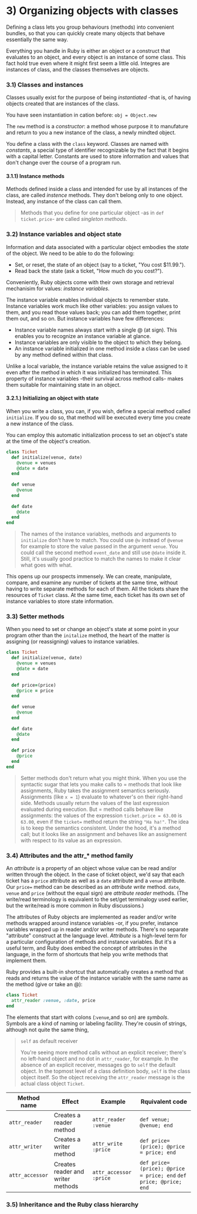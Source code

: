 # 3) Organizing objects with classes

Defining a class lets you group behaviours (methods) into convenient bundles, so that you can quickly create many objects that behave essentially the same way. 
 
Everything you handle in Ruby is either an object or a construct that evaluates to an object, and every object is an instance of some class. This fact hold true even where it might first seem a little old. Integres are instances of class, and the classes themselves are objects.

### 3.1) Classes and instances

Classes usually exist for the purpose of being *instantiated* -that is, of having objects created that are instances of the class.

You have seen instantiation in cation before: `obj = Object.new`

The `new` method is a *constructor*: a method whose purpose it to manufature and return to you a new instance of the class, a newly mindted object.

You define a class with the `class` keyword. Classes are named with *constants*, a special type of identifier recognizable by the fact that it begins with a capital letter. Constants are used to store information and values that don't change over the course of a program run.

#### 3.1.1) Instance methods

Methods defined inside a class and intended for use by all instances of the class, are called *instence* methods. They don't belong only to one object. Instead, any instance of the class can call them.

> Methods that you define for one particular object -as in `def ticket.price`- are called *singleton methods*.

### 3.2) Instance variables and object state

Information and data associated with a particular object embodies the *state* of the object. We need to be able to do the following:

* Set, or reset, the state of an object (say to a ticket, "You cost $11.99.").
* Read back the state (ask a ticket, "How much do you cost?").

Conveniently, Ruby objects come with their own storage and retrieval mechanisim for values: *instance variables*.

The instance variable enables individual objects to remember state. Instance variables work much like other variables: you assign values to them, and you read those values back; you can add them together, print them out, and so on. But instance variables have few differences:

* Instance variable names always start with a single @ (at sign). This enables you to recognize an instance variable at glance.
* Instance variables are only visible to the object to which they belong.
* An instance variable initialized in one method inside a class can be used by any method defined within that class.
 
Unlike a local variable, the instance variable retains the value assigned to it even after the method in which it was initialized has terminated. This property of instance variables -their survival across method calls- makes them suitable for maintaining state in an object.

#### 3.2.1.) Initializing an object with state

When you write a class, you can, if you wish, define a special method called `initialize`. If you do so, that method will be executed every time you create a new instance of the class.

You can employ this automatic initialization process to set an object's state at the time of the object's creation.

```ruby
class Ticket
  def initialize(venue, date)
    @venue = venues
    @date = date
  end
  
  def venue
    @venue
  end
  
  def date
    @date
  end
end
```

> The names of the instance variables, methods and arguments to `initialize` don't have to match. You could use `@v` instead of `@venue` for example to store the value passed in the argument `venue`. You could call the second method `event_date` and still use `@date` inside it. Still, it's usually good practice to match the names to make it clear what goes with what.

This opens up our prospects immensely. We can create, manipulate, compare, and examine any number of tickets at the same time, without having to write separate methods for each of them. All the tickets share the resources of `Ticket` class. At the same time, each ticket has its own set of instance variables to store state information.

### 3.3) Setter methods

When you need to set or change an object's state at some point in your program other than the `initalize` method, the heart of the matter is assigning (or reassigning) values to instance variables. 

```ruby
class Ticket
  def initialize(venue, date)
    @venue = venues
    @date = date
  end
  
  def price=(price)
    @price = price
  end
  
  def venue
    @venue
  end
  
  def date
    @date
  end
  
  def price
    @price
  end
end
```

> Setter methods don't return what you might think. When you use the syntactic sugar that lets you make calls to = methods that look like assignments, Ruby takes the assignment semantics seriously. Assignments (like `x = 1`) evaluate to whatever's on their right-hand side. Methods usually return the values of the last expression evaluated during execution. But = method calls behave like assignments: the values of the expression `ticket.price = 63.00` is `63.00`, even if the `ticket=` method return the string `"Ha ha!"`. The idea is to keep the semantics consistent. Under the hood, it's a method call; but it looks like an assignment and behaves like an assignement with respect to its value as an expression.

### 3.4) Attributes and the attr_* method family

An *attribute* is a property of an object whose value can be read and/or written through the object. In the case of ticket object, we'd say that each ticket has a `price` attribute as well as a `date` attribute and a `venue` attribute. Our `price=` method can be described as an *attribute write* method. `date`, `venue` and `price` (without the equal sign) are *attribute reader* methods. (The write/read terminology is equivalent to the set/get terminalogy used earlier, but the write/read is more common in Ruby discussions.)

The attributes of Ruby objects are implemented as reader and/or write methods wrapped around instance variables -or, if you prefer, instance variables wrapped up in reader and/or writer methods. There's no separate "attribute" construct at the language level. *Attribute* is a high-level term for a particular configuration of methods and instance variables. But it's a useful term, and Ruby does embed the concept of attributes in the language, in the form of shortcuts that help you write methods that implement them.

Ruby provides a built-in shortcut that automatically creates a method that reads and returns the value of the instance variable with the same name as the method (give or take an @):

```ruby
class Ticket
  attr_reader :venue, :date, price
end
```

The elements that start with colons (:`venue`,and so on) are *symbols*. Symbols are a kind of naming or labeling facility. They're cousin of strings, although not quite the same thing,

> `self` as default receiver
>
> You're seeing more method calls without an explicit receiver; there's no left-hand object and no dot in `attr_reader`, for example. In the absence of an explicit receiver, messages go to `self` the default object. In the topmost level of a class definition body, `self` is the class object itself. So the object receiving the `attr_reader` message is the actual class object `Ticket`.

| Method name | Effect | Example | Rquivalent code |
|-------------|--------|---------|-----------------|
| `attr_reader` | Creates a reader method | `attr_reader :venue` | `def venue; @venue; end` |
| `attr_writer` | Creates a writer method | `attr_write :price` | `def price=(price); @price = price; end` |
| `attr_accessor` | Creates reader and writer methods | `attr_accessor :price` | `def price=(price); @price = price; end` `def price; @price; end` |

### 3.5) Inheritance and the Ruby class hierarchy


